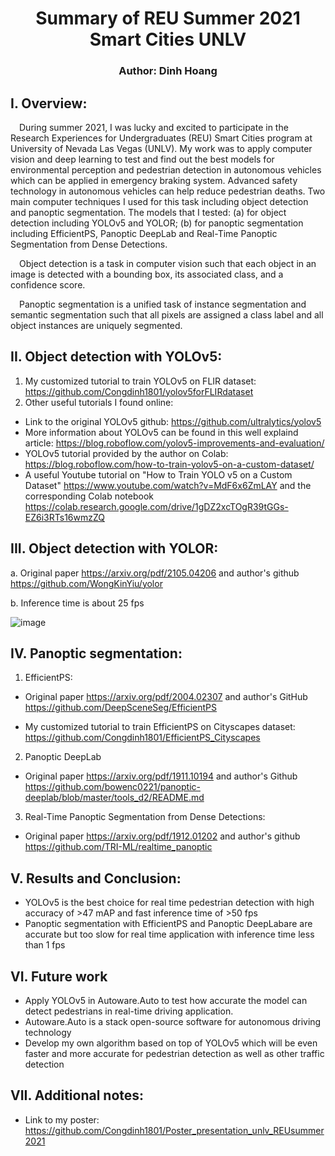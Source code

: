 # <div align="center"> Summary of REU Summer 2021 Smart Cities UNLV </div>
### <div align="center"> Author: Dinh Hoang </div>

## I.	Overview:
&emsp;During summer 2021, I was lucky and excited to participate in the Research Experiences for Undergraduates (REU) Smart Cities program at University of Nevada Las Vegas (UNLV). My work was to apply computer vision and deep learning to test and find out the best models for environmental perception and pedestrian detection in autonomous vehicles which can be applied in emergency braking system. Advanced safety technology in autonomous vehicles can help reduce pedestrian deaths. Two main computer techniques I used for this task including object detection and panoptic segmentation. The models that I tested: (a) for object detection including YOLOv5 and YOLOR; (b) for panoptic segmentation including EfficientPS, Panoptic DeepLab and Real-Time Panoptic Segmentation from Dense Detections.

&emsp;Object detection is a task in computer vision such that each object in an image is detected with a bounding box, its associated class, and a confidence score.

&emsp;Panoptic segmentation is a unified task of instance segmentation and semantic segmentation such that all pixels are assigned a class label and all object instances are uniquely segmented.
## II.	Object detection with YOLOv5:
1. My customized tutorial to train YOLOv5 on FLIR dataset: https://github.com/Congdinh1801/yolov5forFLIRdataset
2. Other useful tutorials I found online:
* Link to the original YOLOv5 github: https://github.com/ultralytics/yolov5
* More information about YOLOv5 can be found in this well explaind article: https://blog.roboflow.com/yolov5-improvements-and-evaluation/
* YOLOv5 tutorial provided by the author on Colab: https://blog.roboflow.com/how-to-train-yolov5-on-a-custom-dataset/
* A useful Youtube tutorial on "How to Train YOLO v5 on a Custom Dataset" https://www.youtube.com/watch?v=MdF6x6ZmLAY and the corresponding Colab notebook https://colab.research.google.com/drive/1gDZ2xcTOgR39tGGs-EZ6i3RTs16wmzZQ
## III.	Object detection with YOLOR: 
a. Original paper https://arxiv.org/pdf/2105.04206 and author's github https://github.com/WongKinYiu/yolor

b. Inference time is about 25 fps

![image](https://user-images.githubusercontent.com/47203203/128635973-1ffdf70d-824d-485b-95ad-a5078e8b7bb2.png)
## IV.	Panoptic segmentation:
1. EfficientPS: 

* Original paper https://arxiv.org/pdf/2004.02307 and author's GitHub https://github.com/DeepSceneSeg/EfficientPS

* My customized tutorial to train EfficientPS on Cityscapes dataset: https://github.com/Congdinh1801/EfficientPS_Cityscapes

2. Panoptic DeepLab

* Original paper https://arxiv.org/pdf/1911.10194 and author's Github https://github.com/bowenc0221/panoptic-deeplab/blob/master/tools_d2/README.md

3. Real-Time Panoptic Segmentation from Dense Detections:

* Original paper https://arxiv.org/pdf/1912.01202 and author's github https://github.com/TRI-ML/realtime_panoptic

## V. Results and Conclusion: 
* YOLOv5 is the best choice for real time pedestrian detection with high accuracy of >47 mAP and fast inference time of >50 fps
* Panoptic segmentation with EfficientPS and Panoptic DeepLabare are accurate but too slow for real time application with inference time less than 1 fps


## VI. Future work
* Apply YOLOv5 in Autoware.Auto to test how accurate the model can detect pedestrians in real-time driving application. 
* Autoware.Auto is a stack open-source software for autonomous driving technology
* Develop my own algorithm based on top of YOLOv5 which will be even faster and more accurate for pedestrian detection as well as other traffic detection
## VII. Additional notes:

* Link to my poster:  https://github.com/Congdinh1801/Poster_presentation_unlv_REUsummer2021


